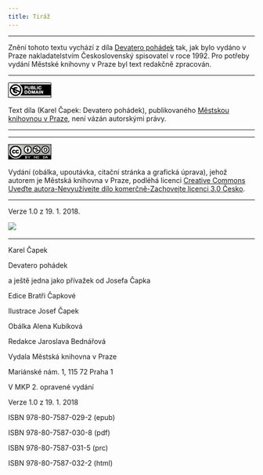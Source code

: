 ```yaml
---
title: Tiráž
---
```


***

Znění tohoto textu vychází z díla [Devatero pohádek](https://search.mlp.cz/cz/titul/mensi-prozy/37769/) tak, jak bylo vydáno v Praze nakladatelstvím Československý spisovatel v roce 1992. Pro potřeby vydání Městské knihovny v Praze byl text redakčně zpracován.

  

  

* * *

  

[![](./resources/image001.jpg)](http://creativecommons.org/publicdomain/mark/1.0/deed.cs)

Text díla (Karel Čapek: Devatero pohádek), publikovaného [Městskou knihovnou v Praze](https://www.mlp.cz/cz/), není vázán autorskými právy.

* * *

  

  

* * *

  

[![](./resources/image002.jpg)](http://creativecommons.org/licenses/by-nc-sa/3.0/cz/)

Vydání (obálka, upoutávka, citační stránka a grafická úprava), jehož autorem je Městská knihovna v Praze, podléhá licenci [Creative Commons Uveďte autora-Nevyužívejte dílo komerčně-Zachovejte licenci 3.0 Česko](https://creativecommons.org/licenses/by-nc-sa/3.0/cz/).

* * *

  

  

Verze 1.0 z 19. 1. 2018.

  

![](../Images/image003.png)


***

Karel Čapek

Devatero pohádek

a ještě jedna jako přívažek od Josefa Čapka

Edice Bratři Čapkové

  

Ilustrace Josef Čapek

  

Obálka Alena Kubíková

  

Redakce Jaroslava Bednářová

  

Vydala Městská knihovna v Praze

  

Mariánské nám. 1, 115 72 Praha 1

  

V MKP 2. opravené vydání

  

Verze 1.0 z 19. 1. 2018

  

ISBN 978-80-7587-029-2 (epub)

  

ISBN 978-80-7587-030-8 (pdf)

  

ISBN 978-80-7587-031-5 (prc)

  

ISBN 978-80-7587-032-2 (html)
